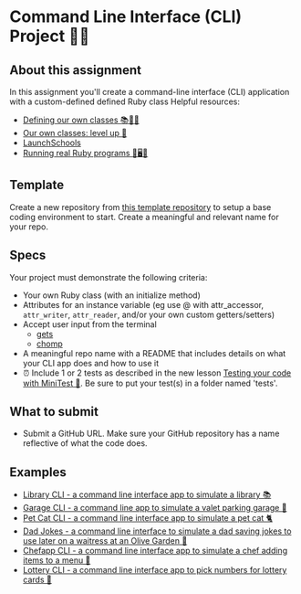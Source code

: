 # Command Line Interface (CLI) Project 🧑‍💻

## About this assignment
In this assignment you'll create a command-line interface (CLI) application with a custom-defined defined Ruby class
Helpful resources:
<!-- TODO: fix canvas links -->
- [Defining our own classes 📚🧩🆕](https://dpi.instructure.com/courses/185/assignments/1584)
- [Our own classes: level up 🍄](https://dpi.instructure.com/courses/185/assignments/2034)
- [LaunchSchools](https://launchschool.com/books/oo_ruby/read/classes_and_objects_part1)
- [Running real Ruby programs 🚀🖥️📜](https://dpi.instructure.com/courses/185/assignments/1595)

## Template
Create a new repository from [this template repository](https://github.com/new?template_name=ruby-cli-template&template_owner=DPI-WE) to setup a base coding environment to start. Create a meaningful and relevant name for your repo.

## Specs
Your project must demonstrate the following criteria:

- Your own Ruby class (with an initialize method)
- Attributes for an instance variable (eg use @ with attr_accessor, `attr_writer`, `attr_reader`, and/or your own custom getters/setters)
- Accept user input from the terminal
  - [gets](https://learn.firstdraft.com/lessons/33-the-one-ruby-reference#gets)
  - [chomp](https://learn.firstdraft.com/lessons/33-the-one-ruby-reference#chomp)
- A meaningful repo name with a README that includes details on what your CLI app does and how to use it
- ⏰ Include 1 or 2 tests as described in the new lesson [Testing your code with MiniTest 🧪](https://dpi.instructure.com/courses/185/assignments/2041).  Be sure to put your test(s) in a folder named 'tests'.

## What to submit
- Submit a GitHub URL. Make sure your GitHub repository has a name reflective of what the code does.

## Examples
- [Library CLI - a command line interface app to simulate a library 📚](https://github.com/heratyian/library-cli)
- [Garage CLI - a command line app to simulate a valet parking garage 🚗](https://github.com/Dantexkilljoy/garage-cli)
- [Pet Cat CLI - a command line interface app to simulate a pet cat 🐈](https://github.com/jptran0/cat-cli)
- [Dad Jokes - a command line interface to simulate a dad saving jokes to use later on a waitress at an Olive Garden 👴](https://github.com/Meenoow/dad-jokes-cli)
- [Chefapp CLI - a command line interface app to simulate a chef adding items to a menu 🍝](https://github.com/Gomezzzer/chefapp)
- [Lottery CLI - a command line interface app to pick numbers for lottery cards 🎲](https://github.com/fall-2023/Lottery)

